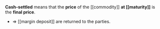 **Cash-settled** means that the **price** of the [[commodity]] **at [[maturity]]** is the **final price**.  

* => [[margin deposit]] are returned to the parties.